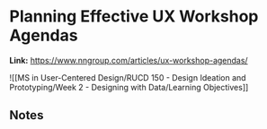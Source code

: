 # Planning Effective UX Workshop Agendas
**Link:** https://www.nngroup.com/articles/ux-workshop-agendas/

![[MS in User-Centered Design/RUCD 150 - Design Ideation and Prototyping/Week 2 - Designing with Data/Learning Objectives]]

## Notes
